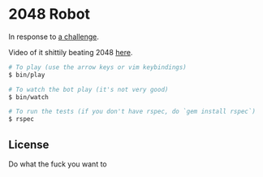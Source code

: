 2048 Robot
==========

In response to [a challenge](https://twitter.com/Ex_Caelum/status/771393100015030275).

Video of it shittily beating 2048 [here](https://twitter.com/josh_cheek/status/771502796340400128).

```sh
# To play (use the arrow keys or vim keybindings)
$ bin/play

# To watch the bot play (it's not very good)
$ bin/watch

# To run the tests (if you don't have rspec, do `gem install rspec`)
$ rspec
```

License
-------

Do what the fuck you want to

